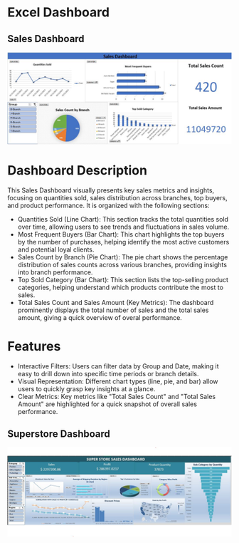 # Excel Dashboard


## Sales Dashboard
![Dashboard](Sales_Dashboard.JPG)

# Dashboard Description
This Sales Dashboard visually presents key sales metrics and insights, focusing on quantities sold, sales distribution across branches, top buyers, and product performance. It is organized with the following sections:
- Quantities Sold (Line Chart): This section tracks the total quantities sold over time, allowing users to see trends and fluctuations in sales volume.
- Most Frequent Buyers (Bar Chart): This chart highlights the top buyers by the number of purchases, helping identify the most active customers and potential loyal clients.
- Sales Count by Branch (Pie Chart): The pie chart shows the percentage distribution of sales counts across various branches, providing insights into branch performance.
- Top Sold Category (Bar Chart): This section lists the top-selling product categories, helping understand which products contribute the most to sales.
- Total Sales Count and Sales Amount (Key Metrics): The dashboard prominently displays the total number of sales and the total sales amount, giving a quick overview of overal performance.

# Features
- Interactive Filters: Users can filter data by Group and Date, making it easy to drill down into specific time periods or branch details.
- Visual Representation: Different chart types (line, pie, and bar) allow users to quickly grasp key insights at a glance.
- Clear Metrics: Key metrics like "Total Sales Count" and "Total Sales Amount" are highlighted for a quick snapshot of overall sales performance.


## Superstore Dashboard
![Dashboard](Dashboard1.JPG)



